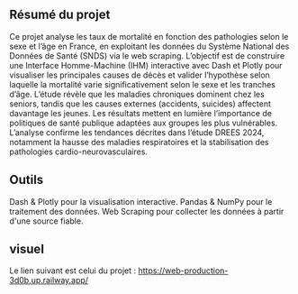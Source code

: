 

## Résumé du projet

Ce projet analyse les taux de mortalité en fonction des pathologies selon le sexe et l’âge en France,
en exploitant les données du Système National des Données de Santé (SNDS) via le web scraping.
L’objectif est de construire une Interface Homme-Machine (IHM) interactive avec Dash et Plotly pour visualiser
les principales causes de décès et valider l’hypothèse selon laquelle la mortalité varie significativement selon 
le sexe et les tranches d’âge. L’étude révèle que les maladies chroniques dominent chez les seniors,
tandis que les causes externes (accidents, suicides) affectent davantage les jeunes. Les résultats mettent 
en lumière l’importance de politiques de santé publique adaptées aux groupes les plus vulnérables. L’analyse confirme
les tendances décrites dans l’étude DREES 2024, notamment la hausse des maladies respiratoires et la stabilisation des 
pathologies cardio-neurovasculaires.


## Outils

Dash & Plotly pour la visualisation interactive.
Pandas & NumPy pour le traitement des données.
Web Scraping pour collecter les données à partir d'une source fiable.

##  visuel

Le lien suivant est celui du projet : https://web-production-3d0b.up.railway.app/
